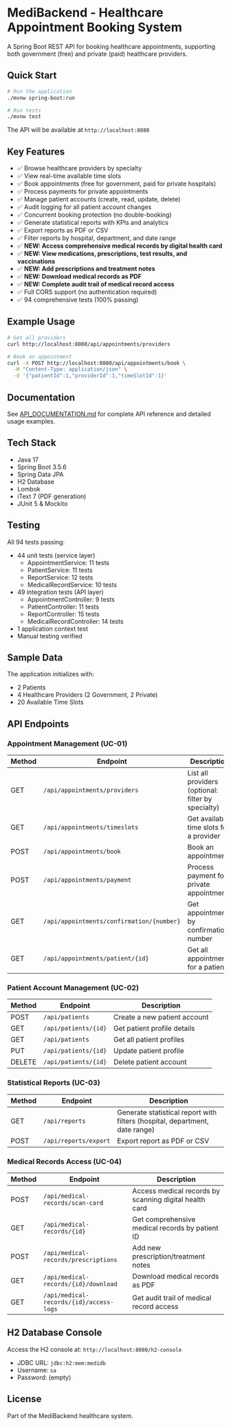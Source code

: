 # MediBackend - Healthcare Appointment Booking System

A Spring Boot REST API for booking healthcare appointments, supporting both government (free) and private (paid) healthcare providers.

## Quick Start

```bash
# Run the application
./mvnw spring-boot:run

# Run tests
./mvnw test
```

The API will be available at `http://localhost:8080`

## Key Features

- ✅ Browse healthcare providers by specialty
- ✅ View real-time available time slots
- ✅ Book appointments (free for government, paid for private hospitals)
- ✅ Process payments for private appointments
- ✅ Manage patient accounts (create, read, update, delete)
- ✅ Audit logging for all patient account changes
- ✅ Concurrent booking protection (no double-booking)
- ✅ Generate statistical reports with KPIs and analytics
- ✅ Export reports as PDF or CSV
- ✅ Filter reports by hospital, department, and date range
- ✅ **NEW: Access comprehensive medical records by digital health card**
- ✅ **NEW: View medications, prescriptions, test results, and vaccinations**
- ✅ **NEW: Add prescriptions and treatment notes**
- ✅ **NEW: Download medical records as PDF**
- ✅ **NEW: Complete audit trail of medical record access**
- ✅ Full CORS support (no authentication required)
- ✅ 94 comprehensive tests (100% passing)

## Example Usage

```bash
# Get all providers
curl http://localhost:8080/api/appointments/providers

# Book an appointment
curl -X POST http://localhost:8080/api/appointments/book \
  -H "Content-Type: application/json" \
  -d '{"patientId":1,"providerId":1,"timeSlotId":1}'
```

## Documentation

See [API_DOCUMENTATION.md](API_DOCUMENTATION.md) for complete API reference and detailed usage examples.

## Tech Stack

- Java 17
- Spring Boot 3.5.6
- Spring Data JPA
- H2 Database
- Lombok
- iText 7 (PDF generation)
- JUnit 5 & Mockito

## Testing

All 94 tests passing:
- 44 unit tests (service layer)
  - AppointmentService: 11 tests
  - PatientService: 11 tests
  - ReportService: 12 tests
  - MedicalRecordService: 10 tests
- 49 integration tests (API layer)
  - AppointmentController: 9 tests
  - PatientController: 11 tests
  - ReportController: 15 tests
  - MedicalRecordController: 14 tests
- 1 application context test
- Manual testing verified

## Sample Data

The application initializes with:
- 2 Patients
- 4 Healthcare Providers (2 Government, 2 Private)
- 20 Available Time Slots

## API Endpoints

### Appointment Management (UC-01)
| Method | Endpoint | Description |
|--------|----------|-------------|
| GET | `/api/appointments/providers` | List all providers (optional: filter by specialty) |
| GET | `/api/appointments/timeslots` | Get available time slots for a provider |
| POST | `/api/appointments/book` | Book an appointment |
| POST | `/api/appointments/payment` | Process payment for private appointment |
| GET | `/api/appointments/confirmation/{number}` | Get appointment by confirmation number |
| GET | `/api/appointments/patient/{id}` | Get all appointments for a patient |

### Patient Account Management (UC-02)
| Method | Endpoint | Description |
|--------|----------|-------------|
| POST | `/api/patients` | Create a new patient account |
| GET | `/api/patients/{id}` | Get patient profile details |
| GET | `/api/patients` | Get all patient profiles |
| PUT | `/api/patients/{id}` | Update patient profile |
| DELETE | `/api/patients/{id}` | Delete patient account |

### Statistical Reports (UC-03)
| Method | Endpoint | Description |
|--------|----------|-------------|
| GET | `/api/reports` | Generate statistical report with filters (hospital, department, date range) |
| POST | `/api/reports/export` | Export report as PDF or CSV |

### Medical Records Access (UC-04)
| Method | Endpoint | Description |
|--------|----------|-------------|
| POST | `/api/medical-records/scan-card` | Access medical records by scanning digital health card |
| GET | `/api/medical-records/{id}` | Get comprehensive medical records by patient ID |
| POST | `/api/medical-records/prescriptions` | Add new prescription/treatment notes |
| GET | `/api/medical-records/{id}/download` | Download medical records as PDF |
| GET | `/api/medical-records/{id}/access-logs` | Get audit trail of medical record access |

## H2 Database Console

Access the H2 console at: `http://localhost:8080/h2-console`
- JDBC URL: `jdbc:h2:mem:medidb`
- Username: `sa`
- Password: (empty)

## License

Part of the MediBackend healthcare system.
